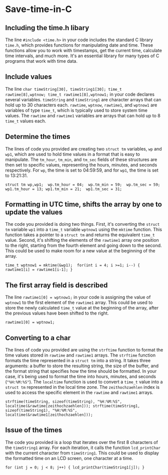 # Save-time-in-C

## Including the time.h libary

The line `#include <time.h>` in your code includes the standard C library `time.h`, which provides functions for manipulating date and time. 
These functions allow you to work with timestamps, get the current time, calculate time intervals, and much more.
It's an essential library for many types of C programs that work with time data.

## Include values
The line `char timeString[30], timeString1[30]; time_t rawtime[8],wptnow; time_t rawtime1[8],wptnow1;` in your code declares several variables.
`timeString` and `timeString1` are character arrays that can hold up to 30 characters each.
`rawtime`, `wptnow`, `rawtime1`, and `wptnow1` are variables of type `time_t`,
which is typically used to store system time values. The `rawtime` and `rawtime1` variables are arrays that can hold up to 8 `time_t` values each.

## Determine the times
The lines of code you provided are creating two `struct tm` variables, `wp` and `wp1`, which are used to hold time values in a format that is
easy to manipulate. The `tm_hour`, `tm_min`, and `tm_sec` fields of these structures are then set to specific values, representing the hours,
minutes, and seconds respectively. For `wp`, the time is set to 04:59:59, and for `wp1`, the time is set to 13:21:31.

`struct tm wp,wp1; 
wp.tm_hour = 04; 
wp.tm_min = 59; 
wp.tm_sec = 59;
wp1.tm_hour = 13;
wp1.tm_min = 21; 
wp1.tm_sec = 31;`


## Formatting in UTC time, shifts the array by one to update the values
The code you provided is doing two things. First, it's converting the `struct tm` variable `wp1` into a `time_t` variable `wptnow1` using the
`mktime` function. This function takes a pointer to a `struct tm` and returns the equivalent `time_t` value. Second, it's shifting the elements
of the `rawtime1` array one position to the right, starting from the fourth element and going down to the second. This could be used to make 
room for a new value at the beginning of the array.

`time_t wptnow1 = mktime(&wp1); 
for(int i = 4; i >=1; i--)
{
	rawtime1[i] = rawtime1[i-1];
}`

## The first array field is described
The line `rawtime1[0] = wptnow1;` in your code is assigning the value of `wptnow1` to the first element of the `rawtime1` array.
This could be used to store the newly calculated `time_t` value at the beginning of the array, after the previous values have
been shifted to the right.

`rawtime1[0] = wptnow1;`

## Converting to a char
The lines of code you provided are using the `strftime` function to format the time values stored in `rawtime` and `rawtime1` arrays. 
The `strftime` function formats the time represented in a `struct tm` into a string. It takes three arguments: a buffer to store the 
resulting string, the size of the buffer, and the format string that specifies how the time should be formatted. In your case, it's
being used to format the time into hours, minutes, and seconds (`"%H:%M:%S"`). The `localtime` function is used to convert a `time_t`
value into a `struct tm` represented in the local time zone. The `zeithochzaehlen` index is used to access the specific element in the
`rawtime` and `rawtime1` arrays.

`strftime(timeString, sizeof(timeString), "%H:%M:%S", localtime(&rawtime[zeithochzaehlen]));
strftime(timeString1, sizeof(timeString1), "%H:%M:%S", localtime(&rawtime1[zeithochzaehlen]));`

## Issue of the times
The code you provided is a loop that iterates over the first 8 characters of the `timeString1` array. For each iteration, it calls the 
function `lcd_printChar` with the current character from `timeString1`. This could be used to display the formatted time on an LCD screen,
one character at a time.

`for (int j = 0; j < 8; j++)
{
	lcd_printChar(timeString1[j]);
}`
